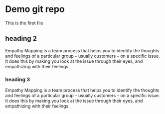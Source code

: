 <!-- simple readme -->
# Demo git repo

This is the first file


## heading 2
Empathy Mapping is a team process that helps you to identify the thoughts and feelings of a particular group – usually customers – on a specific issue. It does this by making you look at the issue through their eyes, and empathizing with their feelings.

### heading 3
Empathy Mapping is a team process that helps you to identify the thoughts and feelings of a particular group – usually customers – on a specific issue. It does this by making you look at the issue through their eyes, and empathizing with their feelings.
